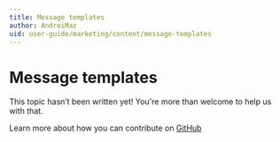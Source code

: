 ```yaml
---
title: Message templates
author: AndreiMaz
uid: user-guide/marketing/content/message-templates
---
```

# Message templates

This topic hasn’t been written yet! You're more than welcome to help us with that.

Learn more about how you can contribute on [GitHub](https://github.com/nopSolutions/nopCommerce-Docs/blob/master/CONTRIBUTING.md)